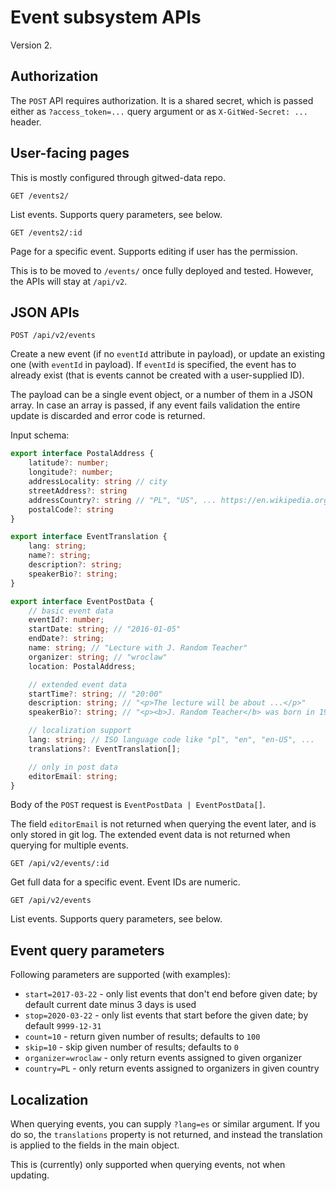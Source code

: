 # Event subsystem APIs

Version 2.

## Authorization

The `POST` API requires authorization. It is a shared secret, which is passed either as
`?access_token=...` query argument or as `X-GitWed-Secret: ...` header.


## User-facing pages

This is mostly configured through gitwed-data repo.

`GET /events2/`

List events. Supports query parameters, see below.

`GET /events2/:id`

Page for a specific event. Supports editing if user has the permission.

This is to be moved to `/events/` once fully deployed and tested.
However, the APIs will stay at `/api/v2`.

## JSON APIs

`POST /api/v2/events`

Create a new event (if no `eventId` attribute in payload), or
update an existing one (with `eventId` in payload).
If `eventId` is specified, the event has to already exist (that is events cannot be created
with a user-supplied ID).

The payload can be a single event object, or a number of them in a JSON array.
In case an array is passed, if any event fails validation the entire update is discarded
and error code is returned.

Input schema:

```typescript
export interface PostalAddress {
    latitude?: number;
    longitude?: number;
    addressLocality: string // city
    streetAddress?: string
    addressCountry?: string // "PL", "US", ... https://en.wikipedia.org/wiki/ISO_3166-1#Officially_assigned_code_elements
    postalCode?: string
}

export interface EventTranslation {
    lang: string;
    name?: string;
    description?: string;
    speakerBio?: string;
}

export interface EventPostData {
    // basic event data
    eventId?: number;
    startDate: string; // "2016-01-05"
    endDate?: string;
    name: string; // "Lecture with J. Random Teacher"
    organizer: string; // "wroclaw"
    location: PostalAddress;

    // extended event data
    startTime?: string; // "20:00"
    description: string; // "<p>The lecture will be about ...</p>"
    speakerBio?: string; // "<p><b>J. Random Teacher</b> was born in 1981...</p>"

    // localization support
    lang: string; // ISO language code like "pl", "en", "en-US", ...
    translations?: EventTranslation[];

    // only in post data
    editorEmail: string;
}
```

Body of the `POST` request is `EventPostData | EventPostData[]`.

The field `editorEmail` is not returned when querying the event later, 
and is only stored in git log.
The extended event data is not returned when querying for multiple events.

`GET /api/v2/events/:id`

Get full data for a specific event. Event IDs are numeric.

`GET /api/v2/events`

List events. Supports query parameters, see below.

## Event query parameters

Following parameters are supported (with examples):

* `start=2017-03-22` - only list events that don't end before given date; by default current date minus 3 days is used
* `stop=2020-03-22` - only list events that start before the given date; by default `9999-12-31`
* `count=10` - return given number of results; defaults to `100`
* `skip=10` - skip given number of results; defaults to `0`
* `organizer=wroclaw` - only return events assigned to given organizer
* `country=PL` - only return events assigned to organizers in given country

## Localization

When querying events, you can supply `?lang=es` or similar argument.
If you do so, the `translations` property is not returned, and instead the translation
is applied to the fields in the main object.

This is (currently) only supported when querying events, not when updating.
